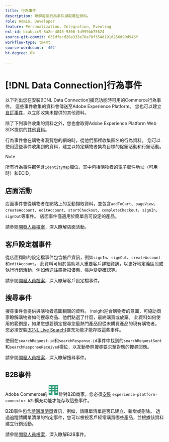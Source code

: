 ```yaml
---
title: 行為事件
description: 瞭解每個行為事件擷取哪些資料。
role: Admin, Developer
feature: Personalization, Integration, Eventing
exl-id: bcabccc9-8a2e-4045-9306-1d999bb75624
source-git-commit: 631dfacd26a333e70a70f354d191d256d90d946f
workflow-type: tm+mt
source-wordcount: '402'
ht-degree: 0%

---
```


# [!DNL Data Connection]行為事件

以下列出您在安裝[!DNL Data Connection]擴充功能時可用的Commerce行為事件。 這些事件收集的資料會傳送至Adobe Experience Platform。 您也可以建立[自訂事件](custom-events.md)，以立即收集未提供的其他資料。

除了下列事件收集的資料之外，您也會取得Adobe Experience Platform Web SDK提供的[其他資料](https://experienceleague.adobe.com/docs/experience-platform/edge/data-collection/automatic-information.html?lang=zh-Hant)。

行為事件會在購物者瀏覽您的網站時，從他們那裡收集匿名的行為資料。 您可以使用這些事件收集到的資料，建立以特定購物者集為目標的促銷活動和行銷活動。

>[!NOTE]
>
>所有行為事件都包含[`identityMap`](https://experienceleague.adobe.com/docs/experience-platform/xdm/field-groups/profile/identitymap.html?lang=zh-Hant)欄位，其中包括購物者的電子郵件地址（可用時）和ECID。

## 店面活動

店面事件會從購物者在網站上的互動擷取資料，並包含`addToCart`、`pageView`、`createAccount`、`editAccount`、`startCheckout`、`completeCheckout`、`signIn`、`signOut`等事件。 店面事件僅適用於簡單且可設定的產品。

請參閱[開發人員檔案](https://developer.adobe.com/commerce/services/shared-services/storefront-events/#data-connection)，深入瞭解店面活動。

## 客戶設定檔事件

從店面擷取的設定檔事件包含帳戶資訊，例如`signIn`、`signOut`、`createAccount`和`editAccount`。 此資料可用於協助填入重要客戶詳細資訊，以更好地定義區段或執行行銷活動，例如傳送註冊折扣優惠、帳戶變更確認等。

請參閱[開發人員檔案](https://developer.adobe.com/commerce/services/shared-services/storefront-events/#data-connection)，深入瞭解客戶設定檔事件。

## 搜尋事件

搜尋事件會提供與購物者意圖相關的資料。 insight迎合購物者的意圖，可協助商家瞭解購物者如何搜尋商品、他們點選了什麼，最終購買或放棄。 此資料如何使用的範例是，如果您想要鎖定搜尋您最熱門產品但從未購買產品的現有購物者。 您必須安裝[[!DNL Live Search]](../live-search/install.md)擴充功能才能存取這些事件。

使用在`searchRequest.id`和`searchResponse.id`事件中找到的`searchRequestSent`和`searchResponseReceived`欄位，以互動參照搜尋要求至對應的搜尋回應。

請參閱[開發人員檔案](https://developer.adobe.com/commerce/services/shared-services/storefront-events/#data-connection)，深入瞭解搜尋事件。

## B2B事件

Adobe Commerce的![B2B](../assets/b2b.svg)針對B2B商家，您必須[安裝](install.md#install-the-b2b-extension) `experience-platform-connector-b2b`擴充功能才能存取這些事件。

B2B事件包含[請購單清單](https://experienceleague.adobe.com/docs/commerce-admin/b2b/requisition-lists/requisition-lists.html?lang=zh-Hant)資訊，例如，請購單清單是否已建立、新增或刪除。 透過追蹤請購單清單的特定事件，您可以檢視客戶經常購買哪些產品，並根據該資料建立行銷活動。

請參閱[開發人員檔案](https://developer.adobe.com/commerce/services/shared-services/storefront-events/#data-connection)，深入瞭解B2B事件。
